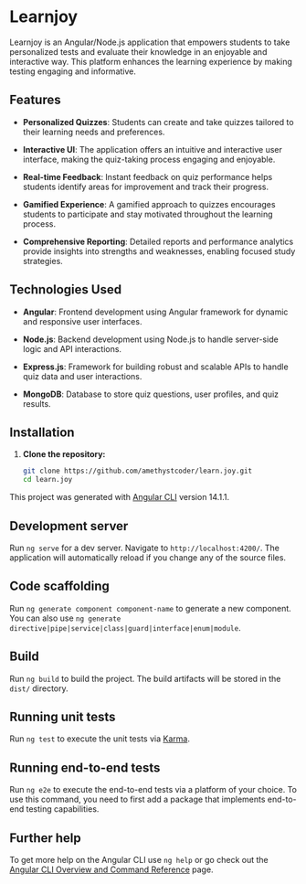 # Learnjoy 

Learnjoy is an Angular/Node.js application that empowers students to take personalized tests and evaluate their knowledge in an enjoyable and interactive way. This platform enhances the learning experience by making testing engaging and informative.

## Features

- **Personalized Quizzes**: Students can create and take quizzes tailored to their learning needs and preferences.

- **Interactive UI**: The application offers an intuitive and interactive user interface, making the quiz-taking process engaging and enjoyable.

- **Real-time Feedback**: Instant feedback on quiz performance helps students identify areas for improvement and track their progress.

- **Gamified Experience**: A gamified approach to quizzes encourages students to participate and stay motivated throughout the learning process.

- **Comprehensive Reporting**: Detailed reports and performance analytics provide insights into strengths and weaknesses, enabling focused study strategies.

## Technologies Used

- **Angular**: Frontend development using Angular framework for dynamic and responsive user interfaces.

- **Node.js**: Backend development using Node.js to handle server-side logic and API interactions.

- **Express.js**: Framework for building robust and scalable APIs to handle quiz data and user interactions.

- **MongoDB**: Database to store quiz questions, user profiles, and quiz results.

## Installation

1. **Clone the repository:**

   ```bash
   git clone https://github.com/amethystcoder/learn.joy.git
   cd learn.joy

This project was generated with [Angular CLI](https://github.com/angular/angular-cli) version 14.1.1.

## Development server

Run `ng serve` for a dev server. Navigate to `http://localhost:4200/`. The application will automatically reload if you change any of the source files.

## Code scaffolding

Run `ng generate component component-name` to generate a new component. You can also use `ng generate directive|pipe|service|class|guard|interface|enum|module`.

## Build

Run `ng build` to build the project. The build artifacts will be stored in the `dist/` directory.

## Running unit tests

Run `ng test` to execute the unit tests via [Karma](https://karma-runner.github.io).

## Running end-to-end tests

Run `ng e2e` to execute the end-to-end tests via a platform of your choice. To use this command, you need to first add a package that implements end-to-end testing capabilities.

## Further help

To get more help on the Angular CLI use `ng help` or go check out the [Angular CLI Overview and Command Reference](https://angular.io/cli) page.

